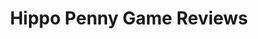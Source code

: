 ---
title: Hippo Penny Game Reviews
layout: scoredetail
permalink: /meta-score/balatro
header:
  teaser: /assets/images/balatro.jpg
  video:
    id: VUyP21iQ_-g
    provider: youtube
---